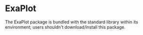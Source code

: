 # ExaPlot

The ExaPlot package is bundled with the standard library within its environment; users shouldn't download/install this package.

